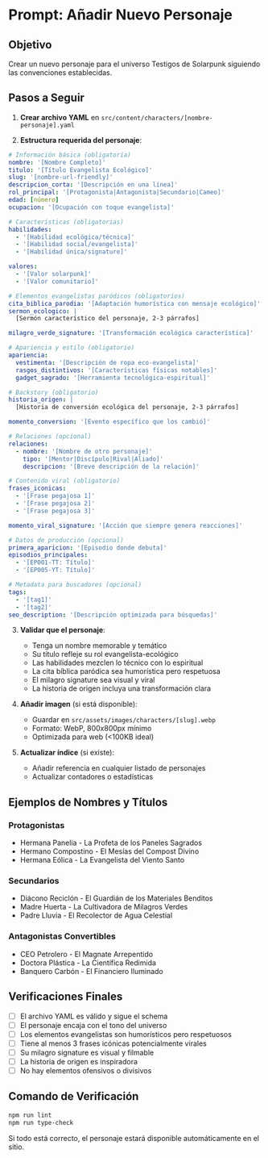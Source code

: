 # Prompt: Añadir Nuevo Personaje

## Objetivo

Crear un nuevo personaje para el universo Testigos de Solarpunk siguiendo las convenciones establecidas.

## Pasos a Seguir

1. **Crear archivo YAML** en `src/content/characters/[nombre-personaje].yaml`

2. **Estructura requerida del personaje**:

```yaml
# Información básica (obligatoria)
nombre: '[Nombre Completo]'
titulo: '[Título Evangelista Ecológico]'
slug: '[nombre-url-friendly]'
descripcion_corta: '[Descripción en una línea]'
rol_principal: '[Protagonista|Antagonista|Secundario|Cameo]'
edad: [número]
ocupacion: '[Ocupación con toque evangelista]'

# Características (obligatorias)
habilidades:
  - '[Habilidad ecológica/técnica]'
  - '[Habilidad social/evangelista]'
  - '[Habilidad única/signature]'

valores:
  - '[Valor solarpunk]'
  - '[Valor comunitario]'

# Elementos evangelistas paródicos (obligatorios)
cita_biblica_parodia: '[Adaptación humorística con mensaje ecológico]'
sermon_ecologico: |
  [Sermón característico del personaje, 2-3 párrafos]

milagro_verde_signature: '[Transformación ecológica característica]'

# Apariencia y estilo (obligatorio)
apariencia:
  vestimenta: '[Descripción de ropa eco-evangelista]'
  rasgos_distintivos: '[Características físicas notables]'
  gadget_sagrado: '[Herramienta tecnológica-espiritual]'

# Backstory (obligatorio)
historia_origen: |
  [Historia de conversión ecológica del personaje, 2-3 párrafos]

momento_conversion: '[Evento específico que los cambió]'

# Relaciones (opcional)
relaciones:
  - nombre: '[Nombre de otro personaje]'
    tipo: '[Mentor|Discípulo|Rival|Aliado]'
    descripcion: '[Breve descripción de la relación]'

# Contenido viral (obligatorio)
frases_iconicas:
  - '[Frase pegajosa 1]'
  - '[Frase pegajosa 2]'
  - '[Frase pegajosa 3]'

momento_viral_signature: '[Acción que siempre genera reacciones]'

# Datos de producción (opcional)
primera_aparicion: '[Episodio donde debuta]'
episodios_principales:
  - '[EP001-TT: Título]'
  - '[EP005-YT: Título]'

# Metadata para buscadores (opcional)
tags:
  - '[tag1]'
  - '[tag2]'
seo_description: '[Descripción optimizada para búsquedas]'
```

3. **Validar que el personaje**:
   - Tenga un nombre memorable y temático
   - Su título refleje su rol evangelista-ecológico
   - Las habilidades mezclen lo técnico con lo espiritual
   - La cita bíblica paródica sea humorística pero respetuosa
   - El milagro signature sea visual y viral
   - La historia de origen incluya una transformación clara

4. **Añadir imagen** (si está disponible):
   - Guardar en `src/assets/images/characters/[slug].webp`
   - Formato: WebP, 800x800px mínimo
   - Optimizada para web (<100KB ideal)

5. **Actualizar índice** (si existe):
   - Añadir referencia en cualquier listado de personajes
   - Actualizar contadores o estadísticas

## Ejemplos de Nombres y Títulos

### Protagonistas

- Hermana Panelia - La Profeta de los Paneles Sagrados
- Hermano Compostino - El Mesías del Compost Divino
- Hermana Eólica - La Evangelista del Viento Santo

### Secundarios

- Diácono Reciclón - El Guardián de los Materiales Benditos
- Madre Huerta - La Cultivadora de Milagros Verdes
- Padre Lluvia - El Recolector de Agua Celestial

### Antagonistas Convertibles

- CEO Petrolero - El Magnate Arrepentido
- Doctora Plástica - La Científica Redimida
- Banquero Carbón - El Financiero Iluminado

## Verificaciones Finales

- [ ] El archivo YAML es válido y sigue el schema
- [ ] El personaje encaja con el tono del universo
- [ ] Los elementos evangelistas son humorísticos pero respetuosos
- [ ] Tiene al menos 3 frases icónicas potencialmente virales
- [ ] Su milagro signature es visual y filmable
- [ ] La historia de origen es inspiradora
- [ ] No hay elementos ofensivos o divisivos

## Comando de Verificación

```bash
npm run lint
npm run type-check
```

Si todo está correcto, el personaje estará disponible automáticamente en el sitio.
